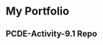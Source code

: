 # My Portfolio
## PCDE-Activity-9.1 Repo
<a href="https://github.com/errorsfound/PCDE-Activity-9.1"> 


